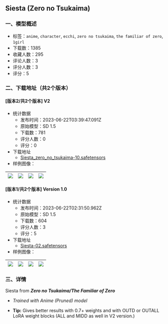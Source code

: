 ## Siesta (Zero no Tsukaima)
### 一、模型概述

- 标签：`anime`, `character`, `ecchi`, `zero no tsukaima`, `the familiar of zero`, `1girl`
- 下载数：1385
- 收藏人数：295
- 评论人数：3
- 评分人数：3
- 评分：5

### 二、下载地址（共2个版本）

#### [版本2/共2个版本] V2

- 统计数据
  - 发布时间：2023-06-22T03:39:47.091Z
  - 原始模型：SD 1.5
  - 下载数：781
  - 评分人数：0
  - 评分：0
- 下载地址
  - [Siesta_zero_no_tsukaima-10.safetensors](https://civitai.com/api/download/models/101306)
- 样例图像：

| <img src="https://image.civitai.com/xG1nkqKTMzGDvpLrqFT7WA/93a30700-5e9f-45f8-b244-c88551cd989c/width=450/1239543.jpeg" /> | <img src="https://image.civitai.com/xG1nkqKTMzGDvpLrqFT7WA/8019d697-5782-486b-89ba-6984a5c48cc8/width=450/1239192.jpeg" /> | <img src="https://image.civitai.com/xG1nkqKTMzGDvpLrqFT7WA/e505885b-757b-4cb5-bf14-ea1087b49413/width=450/1239157.jpeg" /> | <img src="https://image.civitai.com/xG1nkqKTMzGDvpLrqFT7WA/772f0f95-be3d-4e84-91d2-3b363943895c/width=450/1239202.jpeg" /> |
| ---- | ---- | ---- | ---- |

#### [版本1/共2个版本] Version 1.0

- 统计数据
  - 发布时间：2023-06-22T02:31:50.962Z
  - 原始模型：SD 1.5
  - 下载数：604
  - 评分人数：3
  - 评分：5
- 下载地址
  - [Siesta-02.safetensors](https://civitai.com/api/download/models/33303)
- 样例图像：

| <img src="https://image.civitai.com/xG1nkqKTMzGDvpLrqFT7WA/0a3b91d6-aac5-4b1c-613b-e4637b71cd00/width=450/379460.jpeg" /> | <img src="https://image.civitai.com/xG1nkqKTMzGDvpLrqFT7WA/79eb504c-c783-4d8f-15d9-855adb4b4b00/width=450/379466.jpeg" /> | <img src="https://image.civitai.com/xG1nkqKTMzGDvpLrqFT7WA/752d3e17-150d-4322-62a8-5990a0312e00/width=450/379465.jpeg" /> | <img src="https://image.civitai.com/xG1nkqKTMzGDvpLrqFT7WA/ad433c8e-ccaf-43ab-fd83-1b758ce03100/width=450/379464.jpeg" /> |
| ---- | ---- | ---- | ---- |


### 三、详情
<p>Siesta from <strong><em>Zero no Tsukaima/The Familiar of Zero</em></strong></p><ul><li><p><em>Trained with Anime (Pruned) model</em></p></li><li><p><strong>Tip:</strong> Gives better results with 0.7+ weights and with OUTD or OUTALL LoRA weight blocks (ALL and MIDD as well in V2 version.)</p></li></ul>